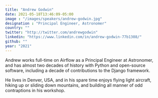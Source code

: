 ```yaml
---
title: "Andrew Godwin"
date: 2021-05-18T13:46:09-05:00
image : "/images/speakers/andrew-godwin.jpg"
designation : "Principal Engineer, Astronomer"
country: ""
twitter: "http://twitter.com/andrewgodwin"
linkedin: "https://www.linkedin.com/in/andrew-godwin-77b1308/"
github: ""
year: "2021"
---
```


Andrew works full-time on Airflow as a Principal Engineer at Astronomer, and has almost two decades of history with Python and open-source software, including a decade of contributions to the Django framework.
 
He lives in Denver, USA, and in his spare time enjoys flying light aircraft, hiking up or sliding down mountains, and building all manner of odd contraptions in his workshop.